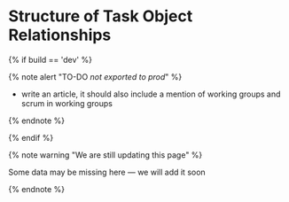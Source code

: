 # Structure of Task Object Relationships

{% if build == 'dev' %}

{% note alert "TO-DO _not exported to prod_" %}

- write an article, it should also include a mention of working groups and scrum in working groups

{% endnote %}

{% endif %}

{% note warning "We are still updating this page" %}

Some data may be missing here — we will add it soon

{% endnote %}
